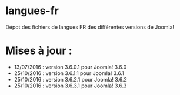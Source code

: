 # langues-fr

Dépot des fichiers de langues FR des différentes versions de Joomla!

# Mises à jour :

- 13/07/2016 : version 3.6.0.1 pour Joomla! 3.6.0 
- 25/10/2016 : version 3.6.1.1 pour Joomla! 3.6.1
- 25/10/2016 : version 3.6.2.1 pour Joomla! 3.6.2
- 25/10/2016 : version 3.6.3.1 pour Joomla! 3.6.3
